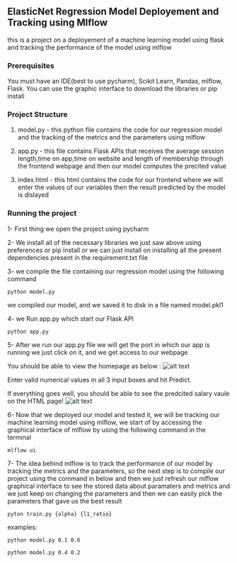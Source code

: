 ## ElasticNet Regression Model Deployement and Tracking using Mlflow
this is a project on a deployement of a machine learning model using flask and tracking the performance of the model using mlflow

### Prerequisites
You must have an IDE(best to use pycharm), Scikit Learn, Pandas, mlflow, Flask.
You can use the graphic interface to download the libraries or pip install

### Project Structure
1. model.py - this python file contains the code for our regression model and the tracking of the metrics and the parameters using mlflow 
   
2. app.py - this file contains Flask APIs that receives the average session length,time on app,time on website and length of membership through the frontend webpage and then our model computes the precited value 
   
3. index.html - this html contains the code for our frontend where we will enter the values of our variables then the result predicted by the model is dislayed 

### Running the project
1- First thing we open the project using pycharm

2- We install all of the necessary libraries we just saw above using preferences or pip install or we can just install on installing all the present dependencies present in the requirement.txt file

3- we compile the file containing our regression model using the following command
```
python model.py
```
we compiled our model, and we saved it to disk in a file named model.pkl1

4- we Run app.py which start our Flask API
```
python app.py
```

5- After we run our app.py file we will get the port in which our app is running we just click on it, and we get access to our webpage




You should be able to view the homepage as below :
![alt text](http://www.thepythonblog.com/wp-content/uploads/2019/02/Homepage.png)

Enter valid numerical values in all 3 input boxes and hit Predict.

If everything goes well, you should  be able to see the predcited salary vaule on the HTML page!
![alt text](http://www.thepythonblog.com/wp-content/uploads/2019/02/Result.png)


6- Now that we deployed our model and tested it, we will be tracking our machine learning model using mlflow, we start of by accessing the graphical interface of mlflow by using the following command in the terminal
```
mlflow ui
```

7- The idea behind mlflow is to track the performance of our model by tracking the metrics and the parameters, so the next step is to compile our project using the command in below and then we just refresh our mlflow graphical interface to see the stored data about paramaters and metrics and we just keep on changing the parameters and then we can easily pick the parameters that gave us the best result
```
pyton train.py {alpha} {l1_ratio}
```
examples:
```
python model.py 0.1 0.6
```
```
python model.py 0.4 0.2
```
